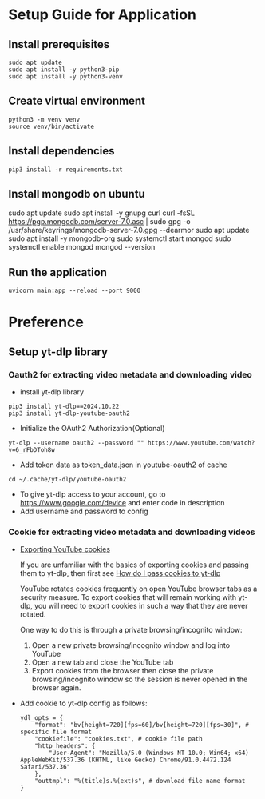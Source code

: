 # Setup Guide for Application

## Install prerequisites

```
sudo apt update
sudo apt install -y python3-pip
sudo apt install -y python3-venv
```

## Create virtual environment

```
python3 -m venv venv
source venv/bin/activate
```

## Install dependencies

```
pip3 install -r requirements.txt
```

## Install mongodb on ubuntu

sudo apt update
sudo apt install -y gnupg curl
curl -fsSL https://pgp.mongodb.com/server-7.0.asc | sudo gpg -o /usr/share/keyrings/mongodb-server-7.0.gpg --dearmor
sudo apt update
sudo apt install -y mongodb-org
sudo systemctl start mongod
sudo systemctl enable mongod
mongod --version

## Run the application

```
uvicorn main:app --reload --port 9000
```

# Preference 

## Setup yt-dlp library

### Oauth2 for extracting video metadata and downloading video

- install yt-dlp library

```
pip3 install yt-dlp==2024.10.22
pip3 install yt-dlp-youtube-oauth2
```

- Initialize the OAuth2 Authorization(Optional)

```
yt-dlp --username oauth2 --password "" https://www.youtube.com/watch?v=6_rFbDToh8w
```

- Add token data as token_data.json in youtube-oauth2 of cache

```
cd ~/.cache/yt-dlp/youtube-oauth2
```

- To give yt-dlp access to your account, go to  https://www.google.com/device  and enter code in description
- Add username and password to config

### Cookie for extracting video metadata and downloading videos

- [Exporting YouTube cookies](https://github.com/yt-dlp/yt-dlp/wiki/Extractors#exporting-youtube-cookies)

    If you are unfamiliar with the basics of exporting cookies and passing them to yt-dlp, then first see [How do I pass cookies to yt-dlp](https://github.com/yt-dlp/yt-dlp/wiki/FAQ#how-do-i-pass-cookies-to-yt-dlp)

    YouTube rotates cookies frequently on open YouTube browser tabs as a security measure. To export cookies that will remain working with yt-dlp, you will need to export cookies in such a way that they are never rotated.

    One way to do this is through a private browsing/incognito window:

    1. Open a new private browsing/incognito window and log into YouTube
    2. Open a new tab and close the YouTube tab
    3. Export cookies from the browser then close the private browsing/incognito window so the session is never opened in the browser again.

- Add cookie to yt-dlp config as follows:

    ```
    ydl_opts = {
        "format": "bv[height=720][fps=60]/bv[height=720][fps=30]", # specific file format
        "cookiefile": "cookies.txt", # cookie file path
        "http_headers": {  
            "User-Agent": "Mozilla/5.0 (Windows NT 10.0; Win64; x64) AppleWebKit/537.36 (KHTML, like Gecko) Chrome/91.0.4472.124 Safari/537.36"
        },
        "outtmpl": "%(title)s.%(ext)s", # download file name format
    }
    ```